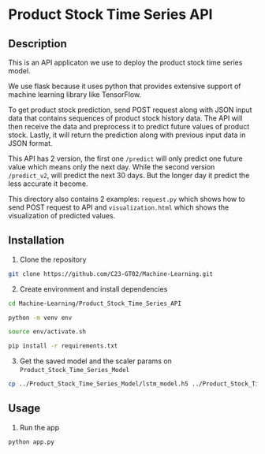 # Product Stock Time Series API

## Description

This is an API applicaton we use to deploy the product stock time series model.

We use flask because it uses python that provides extensive support of machine learning library like TensorFlow.

To get product stock prediction, send POST request along with JSON input data that contains sequences of product stock history data. The API will then receive the data and preprocess it to predict future values of product stock. Lastly, it will return the prediction along with previous input data in JSON format.

This API has 2 version, the first one `/predict` will only predict one future value which means only the next day. While the second version `/predict_v2`, will predict the next 30 days. But the longer day it predict the less accurate it become.

This directory also contains 2 examples: `request.py` which shows how to send POST request to API and `visualization.html` which shows the visualization of predicted values.

## Installation

1. Clone the repository

```bash
git clone https://github.com/C23-GT02/Machine-Learning.git
```

2. Create environment and install dependencies

```bash
cd Machine-Learning/Product_Stock_Time_Series_API

python -m venv env

source env/activate.sh

pip install -r requirements.txt
```

3. Get the saved model and the scaler params on `Product_Stock_Time_Series_Model`

```bash
cp ../Product_Stock_Time_Series_Model/lstm_model.h5 ../Product_Stock_Time_Series_Model/scaler_params.npy .
```

## Usage

1. Run the app

```bash
python app.py
```
